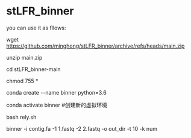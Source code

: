 # stLFR_binner

you can use it as fllows:

wget https://github.com/minghong/stLFR_binner/archive/refs/heads/main.zip

unzip main.zip


cd stLFR_binner-main

chmod 755 *

conda create --name binner python=3.6

conda activate binner  #创建新的虚拟环境

bash rely.sh

binner -i contig.fa -1 1.fastq -2 2.fastq -o out_dir -t 10 -k num 


